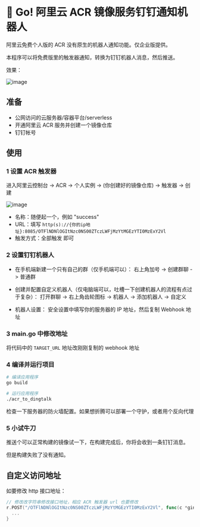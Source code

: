 # 🤖 Go! 阿里云 ACR 镜像服务钉钉通知机器人

阿里云免费个人版的 ACR 没有原生的机器人通知功能。仅企业版提供。

本程序可以将免费版里的触发器通知，转换为钉钉机器人消息，然后推送。

效果：

![image](https://github.com/hansenz42/acr-dingtalk-bot/assets/11825586/f0e3893e-cb2f-4ec1-809b-59672ec09b82)

## 准备

- 公网访问的云服务器/容器平台/serverless
- 开通阿里云 ACR 服务并创建一个镜像仓库
- 钉钉帐号

## 使用

### 1 设置 ACR 触发器

进入阿里云控制台 -> ACR -> 个人实例 -> (你创建好的镜像仓库) -> 触发器 -> 创建

![image](https://github.com/hansenz42/acr-dingtalk-bot/assets/11825586/a8d1223c-59ca-49df-9094-5c7fb2374212)

- 名称：随便起一个，例如 "success"
- URL：填写 `http(s)://{你的ip地址}:8085/OTFlNDNlOGItNzc0NS00ZTczLWFjMzYtMGEzYTI0MzExY2Vl`
- 触发方式：全部触发 即可

### 2 设置钉钉机器人

- 在手机端新建一个只有自己的群（仅手机端可以）：
  右上角加号 -> 创建群聊 -> 普通群

- 创建并配置自定义机器人（仅电脑端可以，吐槽一下创建机器人的流程有点过于复杂）：
  打开群聊 -> 右上角齿轮图标 -> 机器人 -> 添加机器人 -> 自定义

- 机器人设置：
  安全设置中填写你的服务器的 IP 地址，然后复制 Webhook 地址

### 3 main.go 中修改地址

将代码中的 `TARGET_URL` 地址改刚刚复制的 webhook 地址

### 4 编译并运行项目

```bash
# 编译应用程序
go build

# 运行应用程序
./acr_to_dingtalk
```

检查一下服务器的防火墙配置。如果想折腾可以部署一个守护，或者用个反向代理

### 5 小试牛刀

推送个可以正常构建的镜像试一下，在构建完成后，你将会收到一条钉钉消息。

但是构建失败了没有通知。

## 自定义访问地址

如要修改 http 接口地址：

```go
// 修改改字符串修改接口地址，相应 ACR 触发器 url 也要修改
r.POST("/OTFlNDNlOGItNzc0NS00ZTczLWFjMzYtMGEzYTI0MzExY2Vl", func(c *gin.Context) {
  ...
}
```
